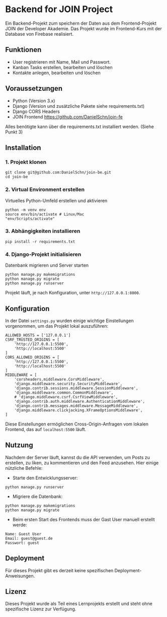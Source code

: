 # Backend for JOIN Project

Ein Backend-Projekt zum speichern der Daten aus dem Frontend-Projekt JOIN der Developer Akademie. Das Projekt wurde im Frontend-Kurs mit der Database von Firebase realisiert.

## Funktionen
- User registrieren mit Name, Mail und Passwort.
- Kanban Tasks erstellen, bearbeiten und löschen
- Kontakte anlegen, bearbeiten und löschen

## Voraussetzungen
- Python (Version 3.x)
- Django (Version und zusätzliche Pakete siehe requirements.txt)
- Django CORS Headers
- JOIN Frontend https://github.com/DanielSchn/join-fe

Alles benötigte kann über die requirements.txt installiert werden. (Siehe Punkt 3)

## Installation
### 1. Projekt klonen
```
git clone git@github.com:DanielSchn/join-be.git
cd join-be
```
### 2. Virtual Environment erstellen
Virtuelles Python-Umfeld erstellen und aktivieren
```
python -m venv env
source env/bin/activate # Linux/Mac
"env/Scripts/activate"
```
### 3. Abhängigkeiten installieren
```
pip install -r requirements.txt
```
### 4. Django-Projekt initialisieren
Datenbank migrieren und Server starten
```
python manage.py makemigrations
python manage.py migrate
python manage.py runserver
```
Projekt läuft, je nach Konfiguration, unter `http://127.0.0.1:8000`.

## Konfiguration
In der Datei `settings.py` wurden einige wichtige Einstellungen vorgenommen, um das Projekt lokal auszuführen:
```
ALLOWED_HOSTS = ['127.0.0.1']
CSRF_TRUSTED_ORIGINS = [
    'http://127.0.0.1:5500',
    'http://localhost:5500'
]
CORS_ALLOWED_ORIGINS = [
    'http://127.0.0.1:5500',
    'http://localhost:5500'
]
MIDDLEWARE = [
    'corsheaders.middleware.CorsMiddleware',
    'django.middleware.security.SecurityMiddleware',
    'django.contrib.sessions.middleware.SessionMiddleware',
    'django.middleware.common.CommonMiddleware',
    # 'django.middleware.csrf.CsrfViewMiddleware',
    'django.contrib.auth.middleware.AuthenticationMiddleware',
    'django.contrib.messages.middleware.MessageMiddleware',
    'django.middleware.clickjacking.XFrameOptionsMiddleware',
]
```
Diese Einstellungen ermöglichen Cross-Origin-Anfragen vom lokalen Frontend, das auf `localhost:5500` läuft.

## Nutzung
Nachdem der Server läuft, kannst du die API verwenden, um Posts zu erstellen, zu liken, zu kommentieren und den Feed anzusehen. Hier einige nützliche Befehle:

- Starte den Entwicklungsserver:
```
python manage.py runserver
```
- Migriere die Datenbank:
```
python manage.py makemigrations
python manage.py migrate
```
- Beim ersten Start des Frontends muss der Gast User manuell erstellt werde:
```
Name: Guest User
Email: guest@guest.de
Passwort: guest
```

## Deployment
Für dieses Projekt gibt es derzeit keine spezifischen Deployment-Anweisungen.

## Lizenz
Dieses Projekt wurde als Teil eines Lernprojekts erstellt und steht ohne spezifische Lizenz zur Verfügung.
